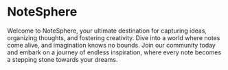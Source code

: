 # NoteSphere
Welcome to NoteSphere, your ultimate destination for capturing ideas, organizing thoughts, and fostering creativity. Dive into a world where notes come alive, and imagination knows no bounds. Join our community today and embark on a journey of endless inspiration, where every note becomes a stepping stone towards your dreams.
